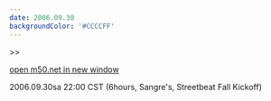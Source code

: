 ```yaml
---
date: 2006.09.30
backgroundColor: '#CCCCFF'
---
```


\>>

[open m50.net in new window](http://m50.net/)

2006.09.30sa 22:00 CST (6hours, Sangre's, Streetbeat Fall Kickoff)